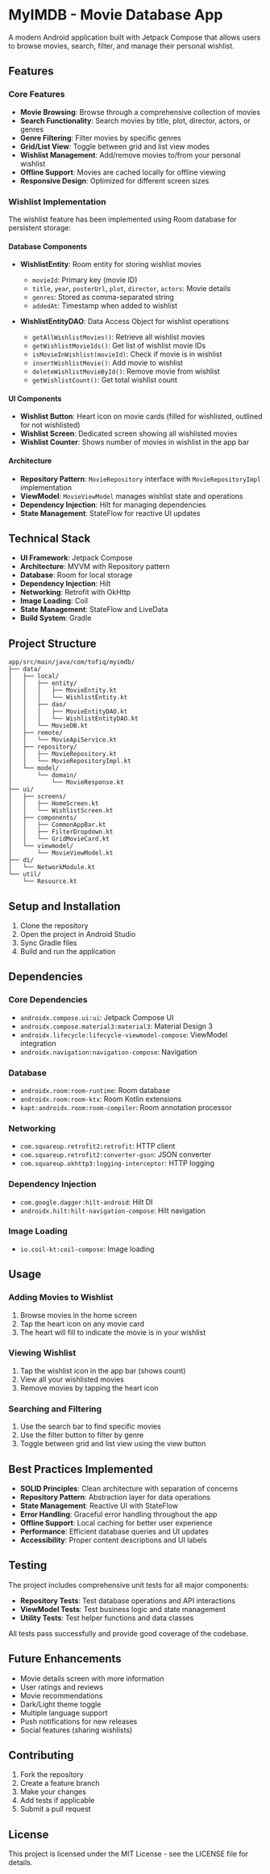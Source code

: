 # MyIMDB - Movie Database App

A modern Android application built with Jetpack Compose that allows users to browse movies, search, filter, and manage their personal wishlist.

## Features

### Core Features
- **Movie Browsing**: Browse through a comprehensive collection of movies
- **Search Functionality**: Search movies by title, plot, director, actors, or genres
- **Genre Filtering**: Filter movies by specific genres
- **Grid/List View**: Toggle between grid and list view modes
- **Wishlist Management**: Add/remove movies to/from your personal wishlist
- **Offline Support**: Movies are cached locally for offline viewing
- **Responsive Design**: Optimized for different screen sizes

### Wishlist Implementation

The wishlist feature has been implemented using Room database for persistent storage:

#### Database Components
- **WishlistEntity**: Room entity for storing wishlist movies
  - `movieId`: Primary key (movie ID)
  - `title`, `year`, `posterUrl`, `plot`, `director`, `actors`: Movie details
  - `genres`: Stored as comma-separated string
  - `addedAt`: Timestamp when added to wishlist

- **WishlistEntityDAO**: Data Access Object for wishlist operations
  - `getAllWishlistMovies()`: Retrieve all wishlist movies
  - `getWishlistMovieIds()`: Get list of wishlist movie IDs
  - `isMovieInWishlist(movieId)`: Check if movie is in wishlist
  - `insertWishlistMovie()`: Add movie to wishlist
  - `deleteWishlistMovieById()`: Remove movie from wishlist
  - `getWishlistCount()`: Get total wishlist count

#### UI Components
- **Wishlist Button**: Heart icon on movie cards (filled for wishlisted, outlined for not wishlisted)
- **Wishlist Screen**: Dedicated screen showing all wishlisted movies
- **Wishlist Counter**: Shows number of movies in wishlist in the app bar

#### Architecture
- **Repository Pattern**: `MovieRepository` interface with `MovieRepositoryImpl` implementation
- **ViewModel**: `MovieViewModel` manages wishlist state and operations
- **Dependency Injection**: Hilt for managing dependencies
- **State Management**: StateFlow for reactive UI updates

## Technical Stack

- **UI Framework**: Jetpack Compose
- **Architecture**: MVVM with Repository pattern
- **Database**: Room for local storage
- **Dependency Injection**: Hilt
- **Networking**: Retrofit with OkHttp
- **Image Loading**: Coil
- **State Management**: StateFlow and LiveData
- **Build System**: Gradle

## Project Structure

```
app/src/main/java/com/tofiq/myimdb/
├── data/
│   ├── local/
│   │   ├── entity/
│   │   │   ├── MovieEntity.kt
│   │   │   └── WishlistEntity.kt
│   │   ├── dao/
│   │   │   ├── MovieEntityDAO.kt
│   │   │   └── WishlistEntityDAO.kt
│   │   └── MovieDB.kt
│   ├── remote/
│   │   └── MovieApiService.kt
│   ├── repository/
│   │   ├── MovieRepository.kt
│   │   └── MovieRepositoryImpl.kt
│   └── model/
│       └── domain/
│           └── MovieResponse.kt
├── ui/
│   ├── screens/
│   │   ├── HomeScreen.kt
│   │   └── WishlistScreen.kt
│   ├── components/
│   │   ├── CommonAppBar.kt
│   │   ├── FilterDropdown.kt
│   │   └── GridMovieCard.kt
│   └── viewmodel/
│       └── MovieViewModel.kt
├── di/
│   └── NetworkModule.kt
└── util/
    └── Resource.kt
```

## Setup and Installation

1. Clone the repository
2. Open the project in Android Studio
3. Sync Gradle files
4. Build and run the application

## Dependencies

### Core Dependencies
- `androidx.compose.ui:ui`: Jetpack Compose UI
- `androidx.compose.material3:material3`: Material Design 3
- `androidx.lifecycle:lifecycle-viewmodel-compose`: ViewModel integration
- `androidx.navigation:navigation-compose`: Navigation

### Database
- `androidx.room:room-runtime`: Room database
- `androidx.room:room-ktx`: Room Kotlin extensions
- `kapt:androidx.room:room-compiler`: Room annotation processor

### Networking
- `com.squareup.retrofit2:retrofit`: HTTP client
- `com.squareup.retrofit2:converter-gson`: JSON converter
- `com.squareup.okhttp3:logging-interceptor`: HTTP logging

### Dependency Injection
- `com.google.dagger:hilt-android`: Hilt DI
- `androidx.hilt:hilt-navigation-compose`: Hilt navigation

### Image Loading
- `io.coil-kt:coil-compose`: Image loading

## Usage

### Adding Movies to Wishlist
1. Browse movies in the home screen
2. Tap the heart icon on any movie card
3. The heart will fill to indicate the movie is in your wishlist

### Viewing Wishlist
1. Tap the wishlist icon in the app bar (shows count)
2. View all your wishlisted movies
3. Remove movies by tapping the heart icon

### Searching and Filtering
1. Use the search bar to find specific movies
2. Use the filter button to filter by genre
3. Toggle between grid and list view using the view button

## Best Practices Implemented

- **SOLID Principles**: Clean architecture with separation of concerns
- **Repository Pattern**: Abstraction layer for data operations
- **State Management**: Reactive UI with StateFlow
- **Error Handling**: Graceful error handling throughout the app
- **Offline Support**: Local caching for better user experience
- **Performance**: Efficient database queries and UI updates
- **Accessibility**: Proper content descriptions and UI labels

## Testing

The project includes comprehensive unit tests for all major components:

- **Repository Tests**: Test database operations and API interactions
- **ViewModel Tests**: Test business logic and state management
- **Utility Tests**: Test helper functions and data classes

All tests pass successfully and provide good coverage of the codebase.

## Future Enhancements

- Movie details screen with more information
- User ratings and reviews
- Movie recommendations
- Dark/Light theme toggle
- Multiple language support
- Push notifications for new releases
- Social features (sharing wishlists)

## Contributing

1. Fork the repository
2. Create a feature branch
3. Make your changes
4. Add tests if applicable
5. Submit a pull request

## License

This project is licensed under the MIT License - see the LICENSE file for details.
